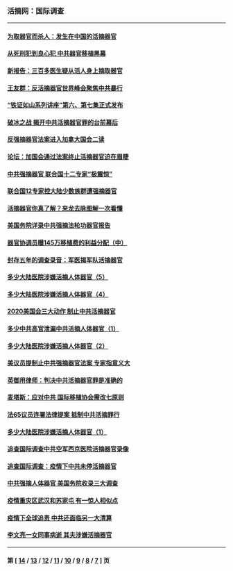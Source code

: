 ### 活摘网：国际调查
---
#### [为取器官而杀人：发生在中国的活摘器官](../../pages/nf5947/n13794731.md?11150430) 
#### [从死刑犯到良心犯 中共器官移植黑幕](../../pages/nf5947/n13764669.md?11150430) 
#### [新报告：三百多医生疑从活人身上摘取器官](../../pages/nf5947/n13703044.md?11150430) 
#### [王友群：反活摘器官世界峰会聚焦中共暴行](../../pages/nf5947/n13250738.md?11150430) 
#### [“铁证如山系列讲座”第六、第七集正式发布](../../pages/nf5947/n13106287.md?11150430) 
#### [破冰之战 揭开中共活摘器官罪的台前幕后](../../pages/nf5947/n13082457.md?11150430) 
#### [反强摘器官法案进入加拿大国会二读](../../pages/nf5947/n13033450.md?11150430) 
#### [论坛：加国会通过法案终止活摘器官迫在眉睫](../../pages/nf5947/n13029839.md?11150430) 
#### [中共强摘器官 联合国十二专家“极震惊”](../../pages/nf5947/n13024313.md?11150430) 
#### [联合国12专家控大陆少数族群遭强摘器官](../../pages/nf5947/n13023877.md?11150430) 
#### [活摘器官你真了解？来龙去脉图解一次看懂](../../pages/nf5947/n13013820.md?11150430) 
#### [美国务院详录中共强摘法轮功器官报告](../../pages/nf5947/n12944519.md?11150430) 
#### [器官协调员曝145万移植费的利益分配（中）](../../pages/nf5947/n12894547.md?11150430) 
#### [封存五年的调查录音：军医揭军队活摘器官](../../pages/nf5947/n12798692.md?11150430) 
#### [多少大陆医院涉嫌活摘人体器官（5）](../../pages/nf5947/n12768383.md?11150430) 
#### [多少大陆医院涉嫌活摘人体器官（4）](../../pages/nf5947/n12664434.md?11150430) 
#### [2020美国会三大动作 制止中共活摘器官](../../pages/nf5947/n12682004.md?11150430) 
#### [多少中共高官泄漏中共活摘人体器官（1）](../../pages/nf5947/n12671234.md?11150430) 
#### [多少大陆医院涉嫌活摘人体器官（2）](../../pages/nf5947/n12655589.md?11150430) 
#### [美议员提制止中共强摘器官法案 专家指意义大](../../pages/nf5947/n12630561.md?11150430) 
#### [英御用律师：判决中共活摘器官罪是准确的](../../pages/nf5947/n12580740.md?11150430) 
#### [麦塔斯：应对中共 国际移植协会需改七原则](../../pages/nf5947/n12514711.md?11150430) 
#### [法65议员连署法律提案 抵制中共活摘罪行](../../pages/nf5947/n12437047.md?11150430) 
#### [多少大陆医院涉嫌活摘人体器官（1）](../../pages/nf5947/n12414284.md?11150430) 
#### [追查国际调查中共空军西京医院活摘器官录像](../../pages/nf5947/n12348837.md?11150430) 
#### [追查国际调查：疫情下中共未停活摘器官](../../pages/nf5947/n12273415.md?11150430) 
#### [中共强摘人体器官 美国务院收录三大调查](../../pages/nf5947/n12181488.md?11150430) 
#### [疫情重灾区武汉和苏家屯 有一惊人相似点](../../pages/nf5947/n12150824.md?11150430) 
#### [疫情下全球追责 中共还面临另一大清算](../../pages/nf5947/n12070397.md?11150430) 
#### [李文亮一女同事病逝 其夫涉嫌活摘器官](../../pages/nf5947/n11957882.md?11150430) 

---
#### 第 [ [14](./14.md?11150430) / [13](./13.md?11150430) / [12](./12.md?11150430) / [11](./11.md?11150430) / [10](./10.md?11150430) / [9](./9.md?11150430) / [8](./8.md?11150430) / [7](./7.md?11150430) ] 页
